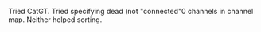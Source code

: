 Tried CatGT.  Tried specifying dead (not "connected"0 channels in channel map. Neither helped sorting.